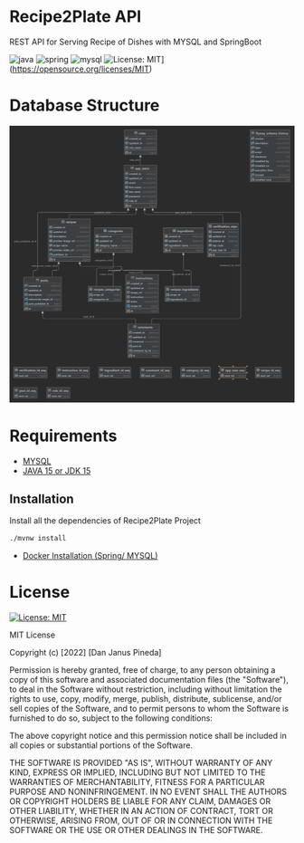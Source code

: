 # Recipe2Plate API

REST API for Serving Recipe of Dishes with MYSQL and SpringBoot

![java](https://img.shields.io/badge/Java-ED8B00?style=for-the-badge&logo=java&logoColor=white)
![spring](https://img.shields.io/badge/Spring-6DB33F?style=for-the-badge&logo=spring&logoColor=white)
![mysql](https://img.shields.io/badge/MySQL-00000F?style=for-the-badge&logo=mysql&logoColor=white)
![License: MIT](https://img.shields.io/badge/License-MIT-yellow.svg)](https://opensource.org/licenses/MIT)


# Database Structure
![Database Structure](https://github.com/iamdan-boop/Recipe2Plate-Api/blob/main/src/main/resources/database_structure.png)




# Requirements

* [MYSQL](https://www.mysql.com/)
* [JAVA 15 or JDK 15](https://www.oracle.com/java/technologies/javase/jdk15-archive-downloads.html)



## Installation

Install all the dependencies of Recipe2Plate Project

```bash
./mvnw install
```

* [Docker Installation (Spring/ MYSQL)](https://ilkerguldali.medium.com/1-4-lets-create-a-spring-boot-app-with-mysql-docker-docker-compose-8acaee3a2c4d)


# License
[![License: MIT](https://img.shields.io/badge/License-MIT-yellow.svg)](https://opensource.org/licenses/MIT)

MIT License

Copyright (c) [2022] [Dan Janus Pineda]

Permission is hereby granted, free of charge, to any person obtaining a copy
of this software and associated documentation files (the "Software"), to deal
in the Software without restriction, including without limitation the rights
to use, copy, modify, merge, publish, distribute, sublicense, and/or sell
copies of the Software, and to permit persons to whom the Software is
furnished to do so, subject to the following conditions:

The above copyright notice and this permission notice shall be included in all
copies or substantial portions of the Software.

THE SOFTWARE IS PROVIDED "AS IS", WITHOUT WARRANTY OF ANY KIND, EXPRESS OR
IMPLIED, INCLUDING BUT NOT LIMITED TO THE WARRANTIES OF MERCHANTABILITY,
FITNESS FOR A PARTICULAR PURPOSE AND NONINFRINGEMENT. IN NO EVENT SHALL THE
AUTHORS OR COPYRIGHT HOLDERS BE LIABLE FOR ANY CLAIM, DAMAGES OR OTHER
LIABILITY, WHETHER IN AN ACTION OF CONTRACT, TORT OR OTHERWISE, ARISING FROM,
OUT OF OR IN CONNECTION WITH THE SOFTWARE OR THE USE OR OTHER DEALINGS IN THE
SOFTWARE.
